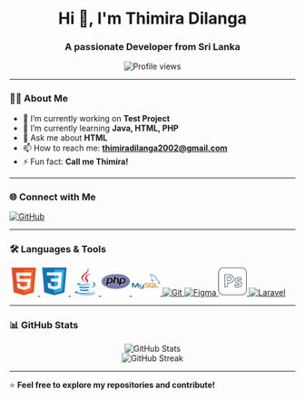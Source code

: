 <h1 align="center">Hi 👋, I'm Thimira Dilanga</h1>
<h3 align="center">A passionate Developer from Sri Lanka</h3>

<p align="center">
  <img src="https://komarev.com/ghpvc/?username=dilanga2002&label=Profile%20views&color=0e75b6&style=flat" alt="Profile views" />
</p>

---

### 👨‍💻 About Me
- 🔭 I’m currently working on **Test Project**  
- 🌱 I’m currently learning **Java, HTML, PHP**  
- 💬 Ask me about **HTML**  
- 📫 How to reach me: **thimiradilanga2002@gmail.com**  
- ⚡ Fun fact: **Call me Thimira!**  

---

### 🌐 Connect with Me
<p align="left">
  <a href="https://github.com/dilanga2002" target="_blank">
    <img src="https://img.shields.io/badge/GitHub-100000?style=for-the-badge&logo=github&logoColor=white" alt="GitHub"/>
  </a>
</p>

---

### 🛠️ Languages & Tools
<p align="left">
  <a href="https://www.w3.org/html/" target="_blank" rel="noreferrer">
    <img src="https://raw.githubusercontent.com/devicons/devicon/master/icons/html5/html5-original.svg" alt="HTML5" width="50" height="50"/>
  </a>
  <a href="https://www.w3schools.com/css/" target="_blank" rel="noreferrer">
    <img src="https://raw.githubusercontent.com/devicons/devicon/master/icons/css3/css3-original.svg" alt="CSS3" width="50" height="50"/>
  </a>
  <a href="https://www.java.com" target="_blank" rel="noreferrer">
    <img src="https://raw.githubusercontent.com/devicons/devicon/master/icons/java/java-original.svg" alt="Java" width="50" height="50"/>
  </a>
  <a href="https://www.php.net" target="_blank" rel="noreferrer">
    <img src="https://raw.githubusercontent.com/devicons/devicon/master/icons/php/php-original.svg" alt="PHP" width="50" height="50"/>
  </a>
  <a href="https://www.mysql.com/" target="_blank" rel="noreferrer">
    <img src="https://raw.githubusercontent.com/devicons/devicon/master/icons/mysql/mysql-original-wordmark.svg" alt="MySQL" width="50" height="50"/>
  </a>
  <a href="https://git-scm.com/" target="_blank" rel="noreferrer">
    <img src="https://www.vectorlogo.zone/logos/git-scm/git-scm-icon.svg" alt="Git" width="50" height="50"/>
  </a>
  <a href="https://www.figma.com/" target="_blank" rel="noreferrer">
    <img src="https://www.vectorlogo.zone/logos/figma/figma-icon.svg" alt="Figma" width="40" height="40"/>
  </a>
  <a href="https://www.photoshop.com/en" target="_blank" rel="noreferrer">
    <img src="https://raw.githubusercontent.com/devicons/devicon/master/icons/photoshop/photoshop-line.svg" alt="Photoshop" width="50" height="50"/>
  </a>
  <a href="https://laravel.com/" target="_blank" rel="noreferrer">
    <img src="https://cdn.worldvectorlogo.com/logos/laravel-2.svg" alt="Laravel" width="50" height="50"/>
  </a>
</p>

---

### 📊 GitHub Stats
<p align="center">
  <img src="https://github-readme-stats.vercel.app/api?username=dilanga2002&show_icons=true&theme=dark&count_private=true&cache_seconds=3600" alt="GitHub Stats" />

  <br />
  <img src="https://github-readme-streak-stats.herokuapp.com/?user=dilanga2002&theme=dark" alt="GitHub Streak" />
</p>

---

⭐ **Feel free to explore my repositories and contribute!**
